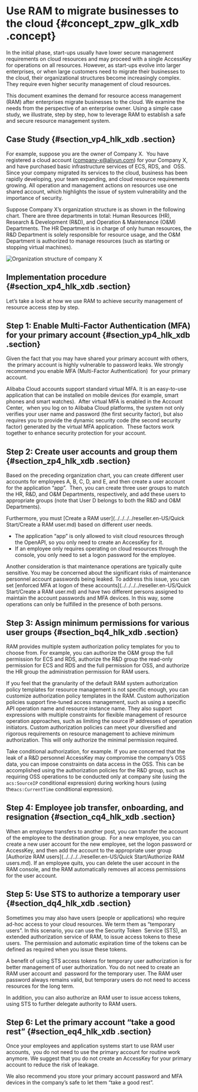 # Use RAM to migrate businesses to the cloud {#concept_zpw_glk_xdb .concept}

In the initial phase, start-ups usually have lower secure management requirements on cloud resources and may proceed with a single AccessKey for operations on all resources. However, as start-ups evolve into larger enterprises, or when large customers need to migrate their businesses to the cloud, their organizational structures become increasingly complex. They require even higher security management of cloud resources. 

This document examines the demand for resource access management \(RAM\) after enterprises migrate businesses to the cloud. We examine the needs from the perspective of an enterprise owner. Using a simple case study, we illustrate, step by step, how to leverage RAM to establish a safe and secure resource management system. 

## Case Study {#section_vp4_hlk_xdb .section}

For example, suppose you are the owner of Company X.  You have registered a cloud account \(company-x@aliyun.com\) for your Company X, and have purchased basic infrastructure services of ECS, RDS, and  OSS. Since your company migrated its services to the cloud, business has been rapidly developing, your team expanding, and cloud resource requirements growing. All operation and management actions on resources use one shared account, which highlights the issue of system vulnerability and the importance of security. 

Suppose Company X’s organization structure is as shown in the following chart. There are three departments in total: Human Resources \(HR\), Research & Development \(R&D\), and Operation & Maintenance \(O&M\) Departments. The HR Department is in charge of only human resources, the R&D Department is solely responsible for resource usage, and the O&M Department is authorized to manage resources \(such as starting or stopping virtual machines\). 

![](images/3660_en-US.jpg "Organization structure of company X")

## Implementation procedure {#section_xp4_hlk_xdb .section}

Let’s take a look at how we use RAM to achieve security management of resource access step by step. 

## Step 1: Enable Multi-Factor Authentication \(MFA\) for your primary account {#section_yp4_hlk_xdb .section}

Given the fact that you may have shared your primary account with others,  the primary account is highly vulnerable to password leaks. We strongly recommend you enable MFA \(Multi-Factor Authentication\)  for your primary account. 

Alibaba Cloud accounts support standard virtual MFA. It is an easy-to-use application that can be installed on mobile devices \(for example, smart phones and smart watches\).  After virtual MFA is enabled in the Account Center,  when you log on to Alibaba Cloud platforms, the system not only verifies your user name and password \(the first security factor\), but also requires you to provide the dynamic security code \(the second security  factor\) generated by the virtual MFA application.  These factors work together to enhance security protection for your account.

## Step 2: Create user accounts and group them {#section_zp4_hlk_xdb .section}

Based on the preceding organization chart, you can create different user accounts for employees A, B, C, D, and E, and then create a user account for the application “app”.  Then, you can create three user groups to match the HR, R&D, and O&M Departments, respectively, and add these users to appropriate groups \(note that User D belongs to both the R&D and O&M Departments\). 

Furthermore, you must [Create a RAM user](../../../../reseller.en-US/Quick Start/Create a RAM user.md) based on different user needs.

-   The application “app” is only allowed to visit cloud resources through the OpenAPI, so you only need to create an AccessKey for it.
-   If an employee only requires operating on cloud resources through the console, you only need to set a logon password for the employee. 

Another consideration is that maintenance operations are typically quite sensitive. You may be concerned about the significant risks of maintenance personnel account passwords being leaked. To address this issue, you can set [enforced MFA at logon of these accounts](../../../../reseller.en-US/Quick Start/Create a RAM user.md) and have two different persons assigned to maintain the account passwords and MFA devices. In this way, some operations can only be fulfilled in the presence of both persons.

## Step 3: Assign minimum permissions for various user groups {#section_bq4_hlk_xdb .section}

RAM provides multiple system authorization policy templates for you to choose from. For example, you can authorize the O&M group the full permission for ECS and RDS, authorize the R&D group the read-only permission for ECS and RDS and the full permission for OSS, and authorize the HR group the administration permission for RAM users. 

If you feel that the granularity of the default RAM system authorization policy templates for resource management is not specific enough, you can customize authorization policy templates in the RAM. Custom authorization policies support fine-tuned access management, such as using a specific API operation name and resource instance name. They also support expressions with multiple constraints for flexible management of resource operation approaches, such as limiting the source IP addresses of operation initiators. Custom authorization policies can meet your diversified and rigorous requirements on resource management to achieve minimum authorization. This will only authorize the minimal permission required. 

Take conditional authorization, for example. If you are concerned that the leak of a R&D personnel AccessKey may compromise the company’s OSS data, you can impose constraints on data access in the OSS. This can be accomplished using the authorization policies for the R&D group, such as requiring OSS operations to be conducted only at company site \(using the `acs:SourceIP` conditional expression\) during working hours \(using the`acs:CurrentTime` conditional expression\).

## Step 4: Employee job transfer, onboarding, and resignation {#section_cq4_hlk_xdb .section}

When an employee transfers to another post, you can transfer the account of the employee to the destination group.  For a new employee, you can create a new user account for the new employee, set the logon password or AccessKey, and then add the account to the appropriate user group [Authorize RAM users](../../../../reseller.en-US/Quick Start/Authorize RAM users.md). If an employee quits, you can delete the user account in the RAM console, and the RAM automatically removes all access permissions for the user account. 

## Step 5: Use STS to authorize a temporary user {#section_dq4_hlk_xdb .section}

Sometimes you may also have users \(people or applications\) who require ad-hoc access to your cloud resources. We term them as “temporary users”. In this scenario, you can use the Security Token  Service \(STS\), an extended authorization service of RAM, to issue access tokens to these users.  The permission and automatic expiration time of the tokens can be defined as required when you issue these tokens.

A benefit of using STS access tokens for temporary user authorization is for better management of user authorization. You do not need to create an RAM user account and  password for the temporary user. The RAM user password always remains valid, but temporary users do not need to access resources for the long term. 

In addition, you can also authorize an RAM user to issue access tokens, using STS to further delegate authority to RAM users.

## Step 6: Let the primary account “take a good rest” {#section_eq4_hlk_xdb .section}

Once your employees and application systems start to use RAM user accounts,  you do not need to use the primary account for routine work anymore. We suggest that you do not create an AccessKey for your primary account to reduce the risk of leakage.

We also recommend you store your primary account password and MFA devices in the company’s safe to let them “take a good rest”. 

